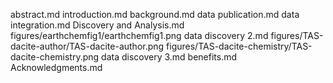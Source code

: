 abstract.md
introduction.md
background.md
data publication.md
data integration.md
Discovery and Analysis.md
figures/earthchemfig1/earthchemfig1.png
data discovery 2.md
figures/TAS-dacite-author/TAS-dacite-author.png
figures/TAS-dacite-chemistry/TAS-dacite-chemistry.png
data discovery 3.md
benefits.md
Acknowledgments.md